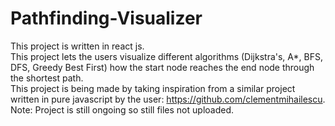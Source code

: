# Pathfinding-Visualizer  
This project is written in react js.      
This project lets the users visualize different algorithms (Dijkstra's, A*, BFS, DFS, Greedy Best First) how the start node reaches the end node through the shortest path.  
This project is being made by taking inspiration from a similar project written in pure javascript by the user: https://github.com/clementmihailescu.  
Note: Project is still ongoing so still files not uploaded.
